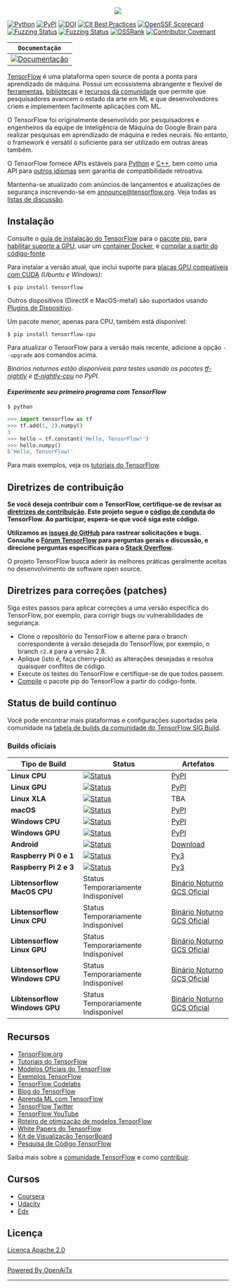 <div align="center">
  <img src="https://www.tensorflow.org/images/tf_logo_horizontal.png">
</div>

[![Python](https://img.shields.io/pypi/pyversions/tensorflow.svg)](https://badge.fury.io/py/tensorflow)
[![PyPI](https://badge.fury.io/py/tensorflow.svg)](https://badge.fury.io/py/tensorflow)
[![DOI](https://zenodo.org/badge/DOI/10.5281/zenodo.4724125.svg)](https://doi.org/10.5281/zenodo.4724125)
[![CII Best Practices](https://bestpractices.coreinfrastructure.org/projects/1486/badge)](https://bestpractices.coreinfrastructure.org/projects/1486)
[![OpenSSF Scorecard](https://api.securityscorecards.dev/projects/github.com/tensorflow/tensorflow/badge)](https://securityscorecards.dev/viewer/?uri=github.com/tensorflow/tensorflow)
[![Fuzzing Status](https://oss-fuzz-build-logs.storage.googleapis.com/badges/tensorflow.svg)](https://bugs.chromium.org/p/oss-fuzz/issues/list?sort=-opened&can=1&q=proj:tensorflow)
[![Fuzzing Status](https://oss-fuzz-build-logs.storage.googleapis.com/badges/tensorflow-py.svg)](https://bugs.chromium.org/p/oss-fuzz/issues/list?sort=-opened&can=1&q=proj:tensorflow-py)
[![OSSRank](https://shields.io/endpoint?url=https://ossrank.com/shield/44)](https://ossrank.com/p/44)
[![Contributor Covenant](https://img.shields.io/badge/Contributor%20Covenant-v1.4%20adopted-ff69b4.svg)](CODE_OF_CONDUCT.md)

**`Documentação`** |
------------------- |
[![Documentação](https://img.shields.io/badge/api-reference-blue.svg)](https://www.tensorflow.org/api_docs/) |

[TensorFlow](https://www.tensorflow.org/) é uma plataforma open source de ponta a ponta
para aprendizado de máquina. Possui um ecossistema abrangente e flexível de
[ferramentas](https://www.tensorflow.org/resources/tools),
[bibliotecas](https://www.tensorflow.org/resources/libraries-extensions) e
[recursos da comunidade](https://www.tensorflow.org/community) que permite que
pesquisadores avancem o estado da arte em ML e que desenvolvedores criem e
implementem facilmente aplicações com ML.

O TensorFlow foi originalmente desenvolvido por pesquisadores e engenheiros da equipe
de Inteligência de Máquina do Google Brain para realizar pesquisas em
aprendizado de máquina e redes neurais. No entanto, o framework é versátil o suficiente
para ser utilizado em outras áreas também.

O TensorFlow fornece APIs estáveis para [Python](https://www.tensorflow.org/api_docs/python)
e [C++](https://www.tensorflow.org/api_docs/cc), bem como uma API para
[outros idiomas](https://www.tensorflow.org/api_docs) sem garantia de compatibilidade
retroativa.

Mantenha-se atualizado com anúncios de lançamentos e atualizações de segurança inscrevendo-se
em
[announce@tensorflow.org](https://groups.google.com/a/tensorflow.org/forum/#!forum/announce).
Veja todas as [listas de discussão](https://www.tensorflow.org/community/forums).

## Instalação

Consulte o [guia de instalação do TensorFlow](https://www.tensorflow.org/install) para o
[pacote pip](https://www.tensorflow.org/install/pip), para
[habilitar suporte a GPU](https://www.tensorflow.org/install/gpu), usar um
[container Docker](https://www.tensorflow.org/install/docker), e
[compilar a partir do código-fonte](https://www.tensorflow.org/install/source).

Para instalar a versão atual, que inclui suporte para
[placas GPU compatíveis com CUDA](https://www.tensorflow.org/install/gpu) *(Ubuntu e
Windows)*:

```
$ pip install tensorflow
```

Outros dispositivos (DirectX e MacOS-metal) são suportados usando
[Plugins de Dispositivo](https://www.tensorflow.org/install/gpu_plugins#available_devices).

Um pacote menor, apenas para CPU, também está disponível:

```
$ pip install tensorflow-cpu
```

Para atualizar o TensorFlow para a versão mais recente, adicione a opção `--upgrade` aos comandos acima.

*Binários noturnos estão disponíveis para testes usando os pacotes
[tf-nightly](https://pypi.python.org/pypi/tf-nightly) e
[tf-nightly-cpu](https://pypi.python.org/pypi/tf-nightly-cpu) no PyPI.*

#### *Experimente seu primeiro programa com TensorFlow*

```shell
$ python
```

```python
>>> import tensorflow as tf
>>> tf.add(1, 2).numpy()
3
>>> hello = tf.constant('Hello, TensorFlow!')
>>> hello.numpy()
b'Hello, TensorFlow!'
```

Para mais exemplos, veja os
[tutoriais do TensorFlow](https://www.tensorflow.org/tutorials/).

## Diretrizes de contribuição

**Se você deseja contribuir com o TensorFlow, certifique-se de revisar as
[diretrizes de contribuição](CONTRIBUTING.md). Este projeto segue o
[código de conduta](CODE_OF_CONDUCT.md) do TensorFlow. Ao participar, espera-se que
você siga este código.**

**Utilizamos as [issues do GitHub](https://github.com/tensorflow/tensorflow/issues) para
rastrear solicitações e bugs. Consulte o
[Fórum TensorFlow](https://discuss.tensorflow.org/) para perguntas gerais e
discussão, e direcione perguntas específicas para o
[Stack Overflow](https://stackoverflow.com/questions/tagged/tensorflow).**

O projeto TensorFlow busca aderir às melhores práticas geralmente aceitas no
desenvolvimento de software open source.

## Diretrizes para correções (patches)

Siga estes passos para aplicar correções a uma versão específica do TensorFlow, por exemplo,
para corrigir bugs ou vulnerabilidades de segurança:

*   Clone o repositório do TensorFlow e alterne para o branch correspondente à
    versão desejada do TensorFlow, por exemplo, o branch `r2.8` para a versão 2.8.
*   Aplique (isto é, faça cherry-pick) as alterações desejadas e resolva quaisquer conflitos de código.
*   Execute os testes do TensorFlow e certifique-se de que todos passem.
*   [Compile](https://www.tensorflow.org/install/source) o pacote pip do TensorFlow a partir do código-fonte.

## Status de build contínuo

Você pode encontrar mais plataformas e configurações suportadas pela comunidade na
[tabela de builds da comunidade do TensorFlow SIG Build](https://github.com/tensorflow/build#community-supported-tensorflow-builds).

### Builds oficiais

Tipo de Build                 | Status                                                                                                                                                                           | Artefatos
----------------------------- | -------------------------------------------------------------------------------------------------------------------------------------------------------------------------------- | ---------
**Linux CPU**                 | [![Status](https://storage.googleapis.com/tensorflow-kokoro-build-badges/ubuntu-cc.svg)](https://storage.googleapis.com/tensorflow-kokoro-build-badges/ubuntu-cc.html)           | [PyPI](https://pypi.org/project/tf-nightly/)
**Linux GPU**                 | [![Status](https://storage.googleapis.com/tensorflow-kokoro-build-badges/ubuntu-gpu-py3.svg)](https://storage.googleapis.com/tensorflow-kokoro-build-badges/ubuntu-gpu-py3.html) | [PyPI](https://pypi.org/project/tf-nightly-gpu/)
**Linux XLA**                 | [![Status](https://storage.googleapis.com/tensorflow-kokoro-build-badges/ubuntu-xla.svg)](https://storage.googleapis.com/tensorflow-kokoro-build-badges/ubuntu-xla.html)         | TBA
**macOS**                     | [![Status](https://storage.googleapis.com/tensorflow-kokoro-build-badges/macos-py2-cc.svg)](https://storage.googleapis.com/tensorflow-kokoro-build-badges/macos-py2-cc.html)     | [PyPI](https://pypi.org/project/tf-nightly/)
**Windows CPU**               | [![Status](https://storage.googleapis.com/tensorflow-kokoro-build-badges/windows-cpu.svg)](https://storage.googleapis.com/tensorflow-kokoro-build-badges/windows-cpu.html)       | [PyPI](https://pypi.org/project/tf-nightly/)
**Windows GPU**               | [![Status](https://storage.googleapis.com/tensorflow-kokoro-build-badges/windows-gpu.svg)](https://storage.googleapis.com/tensorflow-kokoro-build-badges/windows-gpu.html)       | [PyPI](https://pypi.org/project/tf-nightly-gpu/)
**Android**                   | [![Status](https://storage.googleapis.com/tensorflow-kokoro-build-badges/android.svg)](https://storage.googleapis.com/tensorflow-kokoro-build-badges/android.html)               | [Download](https://bintray.com/google/tensorflow/tensorflow/_latestVersion)
**Raspberry Pi 0 e 1**        | [![Status](https://storage.googleapis.com/tensorflow-kokoro-build-badges/rpi01-py3.svg)](https://storage.googleapis.com/tensorflow-kokoro-build-badges/rpi01-py3.html)           | [Py3](https://storage.googleapis.com/tensorflow-nightly/tensorflow-1.10.0-cp34-none-linux_armv6l.whl)
**Raspberry Pi 2 e 3**        | [![Status](https://storage.googleapis.com/tensorflow-kokoro-build-badges/rpi23-py3.svg)](https://storage.googleapis.com/tensorflow-kokoro-build-badges/rpi23-py3.html)           | [Py3](https://storage.googleapis.com/tensorflow-nightly/tensorflow-1.10.0-cp34-none-linux_armv7l.whl)
**Libtensorflow MacOS CPU**   | Status Temporariamente Indisponível                                                                                                                                              | [Binário Noturno](https://storage.googleapis.com/libtensorflow-nightly/prod/tensorflow/release/macos/latest/macos_cpu_libtensorflow_binaries.tar.gz) [GCS Oficial](https://storage.googleapis.com/tensorflow/)
**Libtensorflow Linux CPU**   | Status Temporariamente Indisponível                                                                                                                                              | [Binário Noturno](https://storage.googleapis.com/libtensorflow-nightly/prod/tensorflow/release/ubuntu_16/latest/cpu/ubuntu_cpu_libtensorflow_binaries.tar.gz) [GCS Oficial](https://storage.googleapis.com/tensorflow/)
**Libtensorflow Linux GPU**   | Status Temporariamente Indisponível                                                                                                                                              | [Binário Noturno](https://storage.googleapis.com/libtensorflow-nightly/prod/tensorflow/release/ubuntu_16/latest/gpu/ubuntu_gpu_libtensorflow_binaries.tar.gz) [GCS Oficial](https://storage.googleapis.com/tensorflow/)
**Libtensorflow Windows CPU** | Status Temporariamente Indisponível                                                                                                                                              | [Binário Noturno](https://storage.googleapis.com/libtensorflow-nightly/prod/tensorflow/release/windows/latest/cpu/windows_cpu_libtensorflow_binaries.tar.gz) [GCS Oficial](https://storage.googleapis.com/tensorflow/)
**Libtensorflow Windows GPU** | Status Temporariamente Indisponível                                                                                                                                              | [Binário Noturno](https://storage.googleapis.com/libtensorflow-nightly/prod/tensorflow/release/windows/latest/gpu/windows_gpu_libtensorflow_binaries.tar.gz) [GCS Oficial](https://storage.googleapis.com/tensorflow/)

## Recursos

*   [TensorFlow.org](https://www.tensorflow.org)
*   [Tutoriais do TensorFlow](https://www.tensorflow.org/tutorials/)
*   [Modelos Oficiais do TensorFlow](https://github.com/tensorflow/models/tree/master/official)
*   [Exemplos TensorFlow](https://github.com/tensorflow/examples)
*   [TensorFlow Codelabs](https://codelabs.developers.google.com/?cat=TensorFlow)
*   [Blog do TensorFlow](https://blog.tensorflow.org)
*   [Aprenda ML com TensorFlow](https://www.tensorflow.org/resources/learn-ml)
*   [TensorFlow Twitter](https://twitter.com/tensorflow)
*   [TensorFlow YouTube](https://www.youtube.com/channel/UC0rqucBdTuFTjJiefW5t-IQ)
*   [Roteiro de otimização de modelos TensorFlow](https://www.tensorflow.org/model_optimization/guide/roadmap)
*   [White Papers do TensorFlow](https://www.tensorflow.org/about/bib)
*   [Kit de Visualização TensorBoard](https://github.com/tensorflow/tensorboard)
*   [Pesquisa de Código TensorFlow](https://cs.opensource.google/tensorflow/tensorflow)

Saiba mais sobre a
[comunidade TensorFlow](https://www.tensorflow.org/community) e como
[contribuir](https://www.tensorflow.org/community/contribute).

## Cursos

* [Coursera](https://www.coursera.org/search?query=TensorFlow)
* [Udacity](https://www.udacity.com/courses/all?search=TensorFlow)
* [Edx](https://www.edx.org/search?q=TensorFlow)

## Licença

[Licença Apache 2.0](LICENSE)

---

[Powered By OpenAiTx](https://github.com/OpenAiTx/OpenAiTx)

---